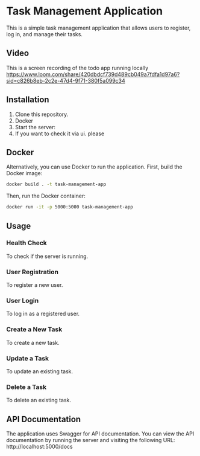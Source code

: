 # Task Management Application

This is a simple task management application that allows users to register, log in, and manage their tasks.

## Video
This is a screen recording of the todo app running locally
https://www.loom.com/share/420dbdcf739d489cb049a7fdfa1d97a6?sid=c826b8eb-2c2e-47d4-9f71-380f5a099c34

## Installation

1. Clone this repository.
2. Docker
3. Start the server:
4. If you want to check it via ui. please 

## Docker
Alternatively, you can use Docker to run the application. First, build the Docker image:

```bash
docker build . -t task-management-app 
```
Then, run the Docker container:

```bash
docker run -it -p 5000:5000 task-management-app
```

## Usage

### Health Check

To check if the server is running.


### User Registration

To register a new user.


### User Login

To log in as a registered user.


### Create a New Task

To create a new task.


### Update a Task

To update an existing task.


### Delete a Task

To delete an existing task.


## API Documentation

The application uses Swagger for API documentation. You can view the API documentation by running the server and visiting the following URL: http://localhost:5000/docs


